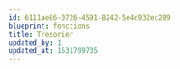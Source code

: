 ```yaml
---
id: 6111ae86-0726-4591-8242-5e4d932ec289
blueprint: fonctions
title: Tresorier
updated_by: 1
updated_at: 1631799735
---
```

